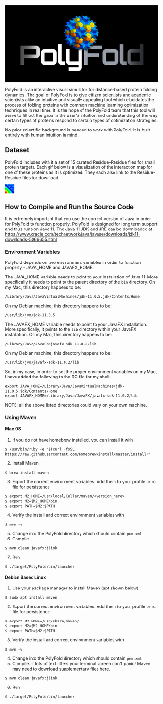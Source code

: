 ![polyfold](Assets/logo.png)

PolyFold is an interactive visual simulator for distance-based protein folding
dynamics. The goal of PolyFold is to give citizen scientists and academic
scientists alike an intuitive and visually appealing tool which elucidates the
process of folding proteins with common machine learning optimization
techniques in real time. It is the hope of the PolyFold team that this tool will
serve to fill out the gaps in the user's intuition and understanding of the way
certain types of proteins respond to certain types of optimization strategies.

No prior scientific background is needed to work with PolyFold. It is built
entirely with human intuition in mind.

## Dataset
PolyFold includes with it a set of 15 curated Residue-Residue files for small protein targets. Each gif below is a visualization of the interaction map for one of these proteins as it is optimized. They each also link to the Residue-Residue files for download. 

<img src="Assets/1aapA.gif" height="30"/>

## How to Compile and Run the Source Code

It is extremely important that you use the correct version of Java in order for PolyFold to function properly. PolyFold is designed for long term support and thus runs on Java 11. The Java 11 JDK and JRE can be downloaded at https://www.oracle.com/technetwork/java/javase/downloads/jdk11-downloads-5066655.html

### Environment Variables
PolyFold depends on two environment variables in order to function properly - JAVA_HOME and JAVAFX_HOME. 

The JAVA_HOME variable needs to point to your installation of Java 11. More specifically it needs to point to the parent directory of the `bin` directory. On my Mac, this directory happens to be:
```
/Library/Java/JavaVirtualMachines/jdk-11.0.5.jdk/Contents/Home
```
On my Debian machine, this directory happens to be:
```
/usr/lib/jvm/jdk-11.0.5
```

The JAVAFX_HOME variable needs to point to your JavaFX installation. More specifically, it points to the `lib` directory within your JavaFX installation. On my Mac, this directory happens to be:
```
/Library/Java/JavaFX/javafx-sdk-11.0.2/lib
```
On my Debian machine, this directory happens to be:
```
/usr/lib/jvm/javafx-sdk-11.0.2/lib
```

So, in my case, in order to set the proper environment variables on my Mac, I have added the following to the RC file for my shell:
```
export JAVA_HOME=/Library/Java/JavaVirtualMachines/jdk-11.0.5.jdk/Contents/Home
export JAVAFX_HOME=/Library/Java/JavaFX/javafx-sdk-11.0.2/lib
```
NOTE: all the above listed directories could vary on your own machine. 

### Using Maven
#### Mac OS
1. If you do not have homebrew installed, you can install it with
```
$ /usr/bin/ruby -e "$(curl -fsSL https://raw.githubusercontent.com/Homebrew/install/master/install)"
```
2. Install Maven
```
$ brew install maven
```
3. Export the correct environment variables. Add them to your profile or rc file for persistence
```
$ export M2_HOME=/usr/local/Cellar/maven/<version_here>
$ export M2=$M2_HOME/bin
$ export PATH=$M2:$PATH
```
4. Verify the install and correct environment variables with
```
$ mvn -v
```
5. Change into the PolyFold directory which should contain `pom.xml`
6. Compile
```
$ mvn clean javafx:jlink
```
7. Run
```
$ ./target/PolyFold/bin/launcher
```
#### Debian Based Linux
1. Use your package manager to install Maven (apt shown below)
```
$ sudo apt install maven
```
2. Export the correct environment variables. Add them to your profile or rc file for persistence
```
$ export M2_HOME=/usr/share/maven/
$ export M2=$M2_HOME/bin
$ export PATH=$M2:$PATH
```
3. Verify the install and correct environment variables with
```
$ mvn -v
```
4. Change into the PolyFold directory which should contain `pom.xml`
5. Compile. If lots of text litters your terminal screen don't panic! Maven may need to download supplementary files here.
```
$ mvn clean javafx:jlink
```
6. Run
```
$ ./target/PolyFold/bin/launcher
```
